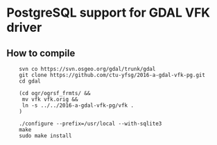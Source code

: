 PostgreSQL support for GDAL VFK driver
======================================

How to compile
--------------

        svn co https://svn.osgeo.org/gdal/trunk/gdal
        git clone https://github.com/ctu-yfsg/2016-a-gdal-vfk-pg.git
        cd gdal
        
        (cd ogr/ogrsf_frmts/ &&
         mv vfk vfk.orig &&
         ln -s ../../2016-a-gdal-vfk-pg/vfk .
        )
        
        ./configure --prefix=/usr/local --with-sqlite3
        make
        sudo make install